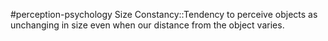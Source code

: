#perception-psychology 
Size Constancy::Tendency to perceive objects as unchanging in size even when our distance from the object varies.
<!--SR:!2024-02-05,3,250-->